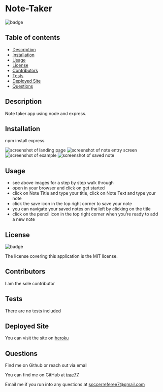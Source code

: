 # Note-Taker

  ![badge](https://img.shields.io/badge/license-MIT-blue)

  ## Table of contents
  - [Description](#description)
  - [Installation](#installation)
  - [Usage](#usage)
  - [License](#license)
  - [Contributors](#contributors)
  - [Tests](#tests)
  - [Deployed Site](#deployed-site)
  - [Questions](#questions)

  ## Description
  Note taker app using node and express. 

  ## Installation
  npm install express

  <img alt="screenshot of landing page" src="./images/nt1.jpg">
  <img alt="screenshot of note entry screen" src="./images/nt2.jpg">
  <img alt="screenshot of example" src="./images/nt3.jpg"> 
  <img alt="screenshot of saved note" src="./images/nt4.jpg"> 

  ## Usage
  * see above images for a step by step walk through
  * open in your browser and click on get started
  * click on Note Title and type your title, click on Note Text and type your note
  * click the save icon in the top right corner to save your note 
  * you can navigate your saved notes on the left by clicking on the title 
  * click on the pencil icon in the top right corner when you're ready to add a new note

  ## License
  ![badge](https://img.shields.io/badge/license-MIT-blue)

  The license covering this application is the MIT license.

  ## Contributors
  I am the sole contributor

  ## Tests
  There are no tests included

  ## Deployed Site
  You can visit the site on <a href="https://dry-dusk-63317.herokuapp.com/">heroku</a>

  ## Questions
  Find me on Github or reach out via email

  You can find me on GitHub at [trae77](https://github.com/trae77)

  Email me if you run into any questions at soccerreferee7@gmail.com